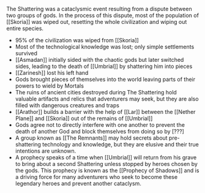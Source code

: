 The Shattering was a cataclysmic event resulting from a dispute between two groups of gods. In the process of this dispute, most of the population of [[Skoria]] was wiped out, resetting the whole civilization and wiping out entire species. 
- 95% of the civilization was wiped from [[Skoria]]
- Most of the technological knowledge was lost; only simple settlements survived
- [[Asmadan]] initially sided with the chaotic gods but later switched sides, leading to the death of [[Umbrial]] by shattering him into pieces
- [[Zarinesh]] lost his left hand
- Gods brought pieces of themselves into the world leaving parts of their powers to wield by Mortals
- The ruins of ancient cities destroyed during The Shattering hold valuable artifacts and relics that adventurers may seek, but they are also filled with dangerous creatures and traps
- [[Arathor]] builds a barrier with the help of [[Lar]] between the [[Nether Plane]] and [[Skoria]] out of the remains of [[Umbrial]]
- Gods agree not to directly interfere with one another to prevent the death of another God and block themselves from doing so by [???]
- A group known as [[The Remnants]] may hold secrets about pre-shattering technology and knowledge, but they are elusive and their true intentions are unknown.
- A prophecy speaks of a time when [[Umbrial]] will return from his grave to bring about a second Shattering unless stopped by heroes chosen by the gods. This prophecy is known as the [[Prophecy of Shadows]] and is a driving force for many adventurers who seek to become these legendary heroes and prevent another cataclysm.
